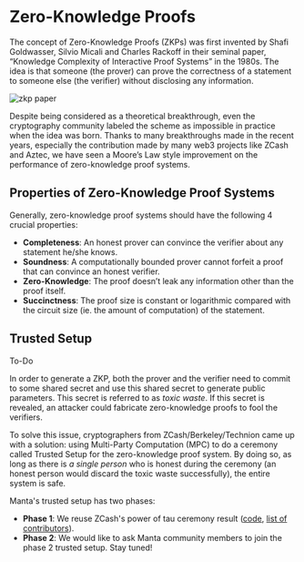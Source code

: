 # Zero-Knowledge Proofs

The concept of Zero-Knowledge Proofs (ZKPs) was first invented by Shafi Goldwasser, Silvio Micali and Charles Rackoff in their seminal paper, “Knowledge Complexity of Interactive Proof Systems” in the 1980s. The idea is that someone (the prover) can prove the correctness of a statement to someone else (the verifier) without disclosing any information.

 ![zkp paper](./resources/zkp-paper.png)

 Despite being considered as a theoretical breakthrough, even the cryptography community labeled the scheme as impossible in practice when the idea was born. Thanks to many breakthroughs made in the recent years, especially the contribution made by many web3 projects like ZCash and Aztec, we have seen a Moore’s Law style improvement on the performance of zero-knowledge proof systems. 

## Properties of Zero-Knowledge Proof Systems

Generally, zero-knowledge proof systems should have the following 4 crucial properties:

* **Completeness**: An honest prover can convince the verifier about any statement he/she knows.
* **Soundness**: A computationally bounded prover cannot forfeit a proof that can convince an honest verifier.
* **Zero-Knowledge**: The proof doesn’t leak any information other than the proof itself.
* **Succinctness**: The proof size is constant or logarithmic compared with the circuit size (ie. the amount of computation) of the statement.

## Trusted Setup

To-Do

In order to generate a ZKP, both the prover and the verifier need to commit to some shared secret and use this shared secret to generate public parameters. This secret is referred to as *toxic waste*. If this secret is revealed, an attacker could fabricate zero-knowledge proofs to fool the verifiers.

To solve this issue, cryptographers from ZCash/Berkeley/Technion came up with a solution: using Multi-Party Computation (MPC) to do a ceremony called Trusted Setup for the zero-knowledge proof system. By doing so, as long as there is *a single person* who is honest during the ceremony (an honest person would discard the toxic waste successfully), the entire system is safe.

Manta's trusted setup has two phases:
* **Phase 1**: We reuse ZCash's power of tau ceremony result ([code](https://github.com/ebfull/powersoftau), [list of contributors](https://github.com/zcash-hackworks/sapling-mpc/wiki)). 
* **Phase 2**: We would like to ask Manta community members to join the phase 2 trusted setup. Stay tuned!